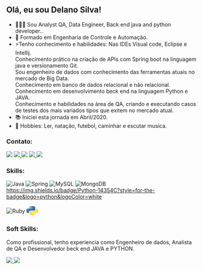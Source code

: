 
## Olá, eu sou Delano Silva!  

- 👨🏼‍💻 Sou Analyst QA, Data Engineer, Back end java and python developer.. <br>
- 🎯 Formado em Engenharia de Controle e Automação. <br>
- ⚡Tenho conhecimento e habilidades:
Nas IDEs Visual code, Eclipse e Intellij. <br>
Conhecimento prático na criação de APIs com Spring boot na linguagem java e versionamento Git. <br>
Sou engenheiro de dados com conhecimento das ferramentas atuais no mercado de Big Data. <br>
Conhecimento em banco de dados relacional e não relacional. <br>
Conhecimento em desenvolvimento beck end na linguagem Python e JAVA. <br>
Conhecimento e habilidades na área de QA, criando e executando casos de testes dos mais variados tipos que exitem no mercado atual. <br>
- 📚 Iniciei esta jornada em Abril/2020. <br>
- 🎺 Hobbies: Ler, natação, futebol, caminhar e escutar musica.<br>

### Contato:
[<img src="https://img.shields.io/badge/linkedin-%230077B5.svg?&style=for-the-badge&logo=linkedin&logoColor=white" />](https://www.linkedin.com/in/delano-silva-2bb70555/)
<a href="https://wa.me/5571991397684" alt="WhatsApp" target="_blank"> <img src="https://img.shields.io/badge/WhatsApp-25D366?style=for-the-badge&logo=whatsapp&logoColor=white"/> </a>
[<img src="https://img.shields.io/badge/Telegram-2CA5E0?style=for-the-badge&logo=telegram&logoColor=white" />](https://t.me/@desenvolvedo)
<a href="mailto:delanosilva_182@hotmail.com?subject=Hello Mr. Delano Silva" target="_blank"> <img src="https://img.shields.io/badge/Microsoft_Outlook-0078D4?style=for-the-badge&logo=microsoft-outlook&logoColor=white"/> </a>
<a href="mailto:delosgs@gmail.com?subject=Hello Mr. Delano Silva" target="_blank"> <img src="https://img.shields.io/badge/Gmail-D14836?style=for-the-badge&logo=gmail&logoColor=white"/> </a>

### Skills:
![Java](https://img.shields.io/badge/Java-ED8B00?style=for-the-badge&logo=java&logoColor=white) ![Spring](https://img.shields.io/badge/Spring-6DB33F?style=for-the-badge&logo=spring&logoColor=white) ![MySQL](https://img.shields.io/badge/MySQL-00000F?style=for-the-badge&logo=mysql&logoColor=white) ![MongoDB](https://img.shields.io/badge/MongoDB-4EA94B?style=for-the-badge&logo=mongodb&logoColor=white) https://img.shields.io/badge/Python-14354C?style=for-the-badge&logo=python&logoColor=white 


<img align="center" alt="Ruby" height="30" width="40" src="https://camo.githubusercontent.com/9c7ab47ce3086c2a1308bb0e404d7797aed06235c8da89339160c1754dddbdda/68747470733a2f2f63646e2e6a7364656c6976722e6e65742f67682f64657669636f6e732f64657669636f6e2f69636f6e732f727562792f727562792d706c61696e2e737667" data-canonical-src="https://cdn.jsdelivr.net/gh/devicons/devicon/icons/ruby/ruby-plain.svg" style="max-width: 100%;"><img align="center" alt="Rafa-Python" height="30" width="40" src="https://raw.githubusercontent.com/devicons/devicon/master/icons/python/python-original.svg">


### Soft Skills:
Como profissional, tenho experiencia como Engenheiro de dados, Analista de QA e Desenvolvedor beck end JAVA e PYTHON.<br>

<div>
<a href="https://github.com/Delosgs">
<img height="180em" src="https://github-readme-stats.vercel.app/api/top-langs/?username=Delosgs&layout=compact&langs_count=7&theme=dracula"/>
<img height="180em" src="https://github-readme-stats.vercel.app/api?username=Delosgs&show_icons=true&theme=dracula&include_all_commits=true&count_private=true"/>
</div>
  
  
  
